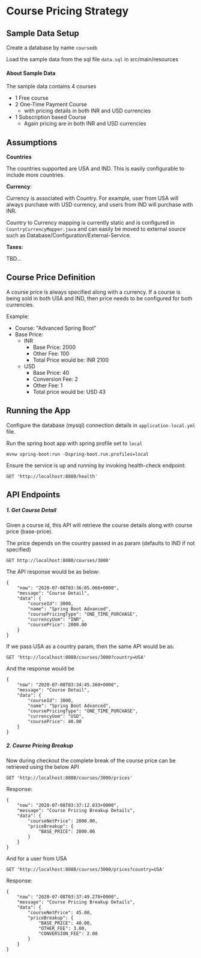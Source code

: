 # Course Pricing Strategy


## Sample Data Setup

Create a database by name `coursedb` 

Load the sample data from the sql file `data.sql` in src/main/resources

#### About Sample Data

The sample data contains 4 courses

* 1 Free course
* 2 One-Time Payment Course 
    * with pricing details in both INR and USD currencies
* 1 Subscription based Course
    * Again pricing are in both INR and USD currencies


## Assumptions 

**Countries** 

The countries supported are USA and IND. This is easily configurable to include more countries.

**Currency**: 

Currency is associated with Country. 
For example, user from USA will always purchase with USD currency, 
and users from IND will purchase with INR.

Country to Currency mapping is currently static and is configured in `CountryCurrencyMapper.java` and can easily be
moved to external source such as Database/Configuration/External-Service.

**Taxes**:

TBD...

## Course Price Definition

A course price is always specified along with a currency. If a course is being sold in both USA and IND, 
then price needs to be configured for both currencies.

Example:
* Course: "Advanced Spring Boot"
* Base Price: 
    * INR 
        * Base Price: 2000
        * Other Fee: 100
        * Total Price would be: INR 2100
    * USD
        * Base Price: 40 
        * Conversion Fee: 2
        * Other Fee: 1
        * Total price would be: USD 43

## Running the App

Configure the database (mysql) connection details in `application-local.yml` file.

Run the spring boot app with spring profile set to `local`

~~~
mvnw spring-boot:run -Dspring-boot.run.profiles=local
~~~

Ensure the service is up and running by invoking health-check endpoint:
~~~
GET 'http://localhost:8080/health'
~~~

## API Endpoints

##### 1. Get Course Detail

Given a course id, this API will retrieve the course details along with course price (base-price).

The price depends on the country passed in as param (defaults to IND if not specified)
~~~
GET http://localhost:8080/courses/3000'
~~~
The API response would be as below:
~~~
{
    "now": "2020-07-08T03:36:05.066+0000",
    "message": "Course Detail",
    "data": {
        "courseId": 3000,
        "name": "Spring Boot Advanced",
        "coursePricingType": "ONE_TIME_PURCHASE",
        "currencyUom": "INR",
        "coursePrice": 2000.00
    }
}
~~~

If we pass USA as a country param, then the same API would be as:

~~~
GET 'http://localhost:8080/courses/3000?country=USA' 
~~~
And the response would be
~~~
{
    "now": "2020-07-08T03:34:45.360+0000",
    "message": "Course Detail",
    "data": {
        "courseId": 3000,
        "name": "Spring Boot Advanced",
        "coursePricingType": "ONE_TIME_PURCHASE",
        "currencyUom": "USD",
        "coursePrice": 40.00
    }
}
~~~

##### 2. Course Pricing Breakup

Now during checkout the complete break of the course price can be retrieved using the below API

~~~
GET 'http://localhost:8080/courses/3000/prices'
~~~
Response:
~~~
{
    "now": "2020-07-08T03:37:12.833+0000",
    "message": "Course Pricing Breakup Details",
    "data": {
        "courseNetPrice": 2000.00,
        "priceBreakup": {
            "BASE_PRICE": 2000.00
        }
    }
}
~~~
And for a user from USA
~~~
GET 'http://localhost:8080/courses/3000/prices?country=USA'
~~~
Response:
~~~
{
    "now": "2020-07-08T03:37:49.278+0000",
    "message": "Course Pricing Breakup Details",
    "data": {
        "courseNetPrice": 45.00,
        "priceBreakup": {
            "BASE_PRICE": 40.00,
            "OTHER_FEE": 3.00,
            "CONVERSION_FEE": 2.00
        }
    }
}
~~~
